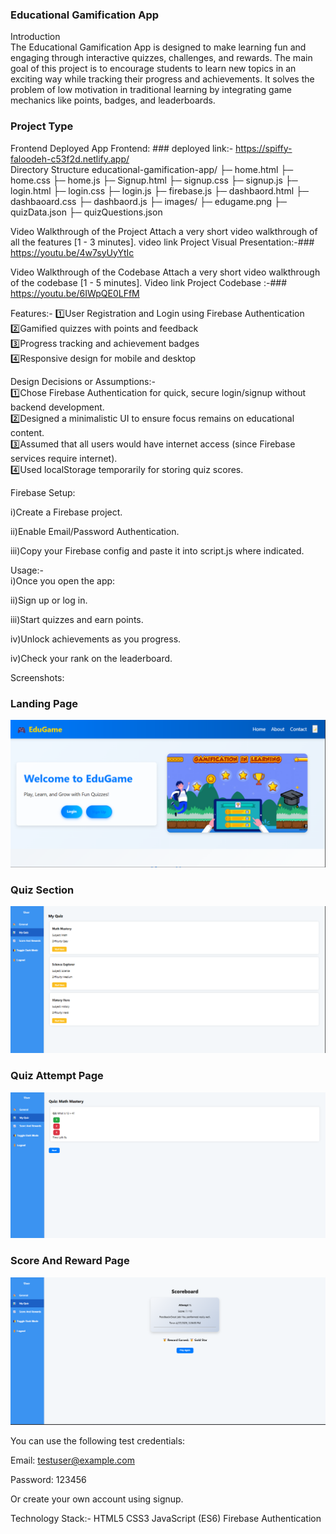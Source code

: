 ### Educational Gamification App <br>
Introduction<br>
The Educational Gamification App is designed to make learning fun and engaging through interactive quizzes, challenges, and rewards. The main goal of this project is to encourage students to learn new topics in an exciting way while tracking their progress and achievements. It solves the problem of low motivation in traditional learning by integrating game mechanics like points, badges, and leaderboards.<br>
### Project Type
Frontend
Deployed App
Frontend: ### deployed link:- https://spiffy-faloodeh-c53f2d.netlify.app/ <br>
Directory Structure
educational-gamification-app/ ├─ home.html
├─ home.css
├─ home.js
├─ Signup.html
├─ signup.css
├─ signup.js
├─ login.html
├─ login.css
├─ login.js
├─ firebase.js
├─ dashbaord.html
├─ dashbaoard.css
├─ dashbaord.js
├─ images/
├─ edugame.png
├─ quizData.json
├─ quizQuestions.json <br>

Video Walkthrough of the Project
Attach a very short video walkthrough of all the features [1 - 3 minutes].
video link Project Visual Presentation:-### https://youtu.be/4w7syUyYtIc

Video Walkthrough of the Codebase
Attach a very short video walkthrough of the codebase [1 - 5 minutes].
Video link Project Codebase :-### https://youtu.be/6IWpQE0LFfM

Features:-
1️⃣User Registration and Login using Firebase Authentication <br>
2️⃣Gamified quizzes with points and feedback <br>
3️⃣Progress tracking and achievement badges <br>
4️⃣Responsive design for mobile and desktop <br>

Design Decisions or Assumptions:- <br>
1️⃣Chose Firebase Authentication for quick, secure login/signup without backend development.<br>
2️⃣Designed a minimalistic UI to ensure focus remains on educational content.<br>
3️⃣Assumed that all users would have internet access (since Firebase services require internet).<br>
4️⃣Used localStorage temporarily for storing quiz scores.<br>

Firebase Setup:

i)Create a Firebase project.<br>

ii)Enable Email/Password Authentication.<br>

iii)Copy your Firebase config and paste it into script.js where indicated.<br>

Usage:-<br>
i)Once you open the app:<br>

ii)Sign up or log in.<br>

iii)Start quizzes and earn points.<br>

iv)Unlock achievements as you progress.<br>

iv)Check your rank on the leaderboard.<br>

Screenshots:

### Landing Page
![landingPage](scrrenshot/LandingPage.png)


### Quiz Section
![QuizSection](scrrenshot/QuizSection.png)

### Quiz Attempt Page
![QuizAttemptPage](scrrenshot/quizAttempt.png)

### Score And Reward Page
![ScoreSectionAndReward](scrrenshot/Score&Reward%20Page.png)

You can use the following test credentials:

Email: testuser@example.com

Password: 123456

Or create your own account using signup.

Technology Stack:-
HTML5
CSS3
JavaScript (ES6)
Firebase Authentication


